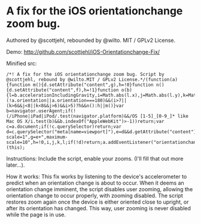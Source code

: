 A fix for the iOS orientationchange zoom bug.
=======================

Authored by @scottjehl, rebounded by @wilto.
MIT / GPLv2 License.

Demo: http://github.com/scottjehl/iOS-Orientationchange-Fix/

Minified src:

	/*! A fix for the iOS orientationchange zoom bug. Script by @scottjehl, rebound by @wilto.MIT / GPLv2 License.*/(function(a){function m(){d.setAttribute("content",g),h=!0}function n(){d.setAttribute("content",f),h=!1}function o(b){l=b.accelerationIncludingGravity,i=Math.abs(l.x),j=Math.abs(l.y),k=Math.abs(l.z),(!a.orientation||a.orientation===180)&&(i>7||(k>6&&j<8||k<8&&j>6)&&i>5)?h&&n():h||m()}var b=navigator.userAgent;if(!(/iPhone|iPad|iPod/.test(navigator.platform)&&/OS [1-5]_[0-9_]* like Mac OS X/i.test(b)&&b.indexOf("AppleWebKit")>-1))return;var c=a.document;if(!c.querySelector)return;var d=c.querySelector("meta[name=viewport]"),e=d&&d.getAttribute("content"),f=e+",maximum-scale=1",g=e+",maximum-scale=10",h=!0,i,j,k,l;if(!d)return;a.addEventListener("orientationchange",m,!1),a.addEventListener("devicemotion",o,!1)})(this);	
Instructions: 
Include the script, enable your zooms. (I'll fill that out more later...).

How it works:
This fix works by listening to the device's accelerometer to predict when an orientation change is about to occur. When it deems an orientation change imminent, the script disables user zooming, allowing the orientation change to occur properly, with zooming disabled. The script restores zoom again once the device is either oriented close to upright, or after its orientation has changed. This way, user zooming is never disabled while the page is in use.
